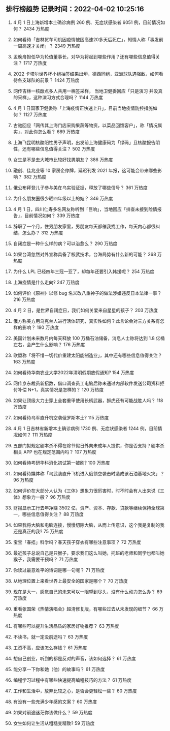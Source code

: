 
## 排行榜趋势 记录时间：2022-04-02 10:25:16
  
  1. 4 月 1 日上海新增本土确诊病例 260 例、无症状感染者 6051 例，目前情况如何？ 2434 万热度
    
  2. 如何看待「吉林货车司机因疫情被困高速20多天后死亡」，知情人称「事发前一周高速才关闭」？ 2349 万热度
    
  3. 孟晚舟担任华为轮值董事长，对华为将起到哪些作用？还有哪些信息值得关注？ 1717 万热度
    
  4. 2022 卡塔尔世界杯小组抽签结果出炉，德西同组，亚洲球队遇强敌，如何看待各支球队的前景？ 1424 万热度
    
  5. 网传吉林一核酸点多人共用一棉签采样， 当地卫健委回应「只是演习 并没真的采样」，这种演习方式合理吗？ 1144 万热度
    
  6. 4 月 1 日国家卫健委称「上海疫情正快速上升」，目前当地疫情防控措施如何？ 1127 万热度
    
  7. 古驰回应「网传其上海门店采购果蔬等物资，以菜品回馈客户」，称「情况属实」，对此你怎么看？ 689 万热度
    
  8. 上海飞昆明核酸阳性男子声明，出发前上海健康码为「绿码」且核酸报告阴性，还有哪些信息值得关注？ 502 万热度
    
  9. 女生是不是去大城市比较好找男朋友？ 386 万热度
    
  10. 融创、佳兆业等 10 家房企停牌，延迟刊发 2021 年报，这可能会带来哪些影响？ 382 万热度
    
  11. 俄公布拜登儿子参与美在乌实验证据，释放了哪些信号？ 361 万热度
    
  12. 为什么朋友圈很少晒四年级以上的娃？ 346 万热度
    
  13. 4 月 1 日，四川仁寿多名网友称听到「巨响」，当地回应「排查未接到险情报告」，目前情况如何？ 339 万热度
    
  14. 辞职了一个月，住男朋友家里，男朋友每天都催我找工作，每天内心都很纠结，怎么办？ 312 万热度
    
  15. 自闭症是一种什么样的病？可以治愈么？ 290 万热度
    
  16. 如果台湾忽然对外宣称具备了核武技术，台海局势有什么新的可能？ 268 万热度
    
  17. 为什么 LPL 已经四年三冠一亚了，却每年还要引入韩援呢？ 254 万热度
    
  18. 上海疫情是什么走向? 247 万热度
    
  19. 如何评价《原神》以修 bug 名义改八重神子的做法涉嫌违反日本法律一事？ 216 万热度
    
  20. 4 月 2 日，是世界自闭症日，我们如何关爱来自星星的孩子？ 203 万热度
    
  21. 俄方称美方用乌克兰人进行活体研究，真实性如何？此言论会对三方关系有怎样的影响？ 190 万热度
    
  22. 美国计划未来数月内每天释放 100 万桶石油储备，消息人士称将达到 1.8 亿桶左右，会产生什么影响？ 176 万热度
    
  23. 欧盟称「将不惜一切代价重建太阳能制造业」，其中还有哪些信息值得关注？ 163 万热度
    
  24. 如何看待华南农业大学2022年清明假期放假通知? 154 万热度
    
  25. 网传京东裁员新招数，借口调查员工电脑后称未通过内部软件发送公司资料拒付补偿 N+1，真实情况是怎样的？ 120 万热度
    
  26. 如果让顶级大力士穿上全套重甲使用长柄武器，狮虎还有可能战胜人吗？ 118 万热度
    
  27. 如何看待乌军直升机空袭俄罗斯本土? 115 万热度
    
  28. 4 月 1 日吉林省新增本土确诊病例 1730 例、无症状感染者 1244 例，目前情况如何？ 111 万热度
    
  29. 五部门拟规定剧本杀不得在除节假日外向未成年人提供，你是否支持？剧本杀相关 APP 也在规定范围内吗？ 107 万热度
    
  30. 如何看待考研华科消化初试第一被刷? 100 万热度
    
  31. 如何看待媒体称「乌武装直升飞机进入俄领空袭击时造成该石油基地火灾」？ 96 万热度
    
  32. 如何评价在大部分人认为《三体》想象力很厉害时，时不时会有人出来说《三体》想象力一般？ 96 万热度
    
  33. 财报显示工行去年净赚 3502 亿，资产、资本、存款、贷款等继续保持全球第一，哪些信息值得关注？ 88 万热度
    
  34. 如果我将大脑和电脑连接，慢慢切除大脑，从而上传意识，这个我是复制的我还是真正的我? 75 万热度
    
  35. 宝宝「春捂」科学吗？春天孩子穿衣有哪些注意事项？ 72 万热度
    
  36. 最近孩子总说自己是只猴子，要求我们这么叫她，托班的老师和同学也都叫她猴子，我需要干预吗？ 71 万热度
    
  37. 你读过最意难平的诗词是哪一句呢？ 71 万热度
    
  38. 从地理位置上来看世界上最安全的国家是哪个？ 70 万热度
    
  39. 现在是大一，感觉自己的未来可以一眼望到尽头，没有什么动力怎么办？ 69 万热度
    
  40. 重看张国荣《热情演唱会》超清修复版，有哪些过去从未发现的细节？ 66 万热度
    
  41. 有哪些可以提升生活品质的家居好物推荐？ 63 万热度
    
  42. 不读书，就一定没前途吗？ 63 万热度
    
  43. 工资不高，应该怎么存钱？ 61 万热度
    
  44. 想自己创业，听到的都是反对的声音，该如何选择？ 61 万热度
    
  45. 能分享一下你和她（他）的故事吗？ 61 万热度
    
  46. 编程学习过程中有哪些快速提高编程技巧的方法？ 61 万热度
    
  47. 工作和生活中，放弃比较之心，是否会更轻松一些？ 60 万热度
    
  48. 有没有一些充满少年感的文案？ 60 万热度
    
  49. 如果对前途迷茫你该做什么？ 59 万热度
    
  50. 女生如何让生活从粗糙变精致? 59 万热度
    